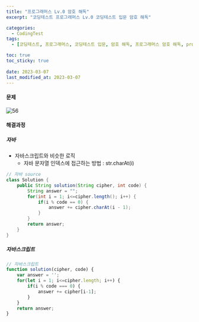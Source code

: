```yaml
---
title: "프로그래머스 Lv.0 암호 해독"
excerpt: "코딩테스트 프로그래머스 Lv.0 코딩테스트 입문 암호 해독"

categories:
  - CodingTest
tags:
  - [코딩테스트, 프로그래머스, 코딩테스트 입문, 암호 해독, 프로그래머스 암호 해독, programmers, codingtest, 코딩테스트 연습, 프로그래머스 암호 해독 자바, 자바 코딩 테스트, 자바 암호 해독, 자바스크립트 암호 해독, 암호 해독 자바스크립트]

toc: true
toc_sticky: true
 
date: 2023-03-07
last_modified_at: 2023-03-07
---
```


#### 문제
![56](/assets/images/56.png)

#### 해결과정

##### 자바 
* 자바스크립트와 비슷한 로직
  * 자바 문자열 인덱스에 접근하는 방법 : str.charAt(i)

```java
// 자바 source
class Solution {
    public String solution(String cipher, int code) {
        String answer = "";
        for(int i = 1; i<=cipher.length(); i++) {
            if(i % code == 0) {
                answer += cipher.charAt(i - 1);
            }
        }
        return answer;
    }
}
```

##### 자바스크립트 

```javascript
// 자바스크립트
function solution(cipher, code) {
    var answer = '';
    for(let i = 1; i<=cipher.length; i++) {
        if(i % code === 0) {
            answer += cipher[i-1];
        }
    }
    return answer;
}
```